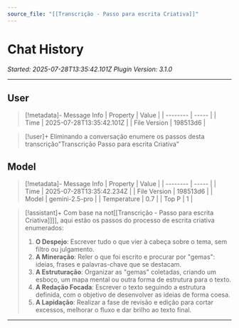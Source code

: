 ```yaml
---
source_file: "[[Transcrição - Passo para escrita Criativa]]"
---
```

# Chat History
*Started: 2025-07-28T13:35:42.101Z*
*Plugin Version: 3.1.0*

---

## User

> [!metadata]- Message Info
> | Property | Value |
> | -------- | ----- |
> | Time | 2025-07-28T13:35:42.101Z |
> | File Version | 198513d6 |

> [!user]+
> Eliminando a conversação enumere os passos desta transcrição&quot;Transcrição Passo para escrita Criativa&quot;


## Model

> [!metadata]- Message Info
> | Property | Value |
> | -------- | ----- |
> | Time | 2025-07-28T13:35:42.234Z |
> | File Version | 198513d6 |
> | Model | gemini-2.5-pro |
> | Temperature | 0.7 |
> | Top P | 1 |

> [!assistant]+
> Com base na not[[Transcrição - Passo para escrita Criativa]]]], aqui estão os passos do processo de escrita criativa enumerados:
> 
> 1.  **O Despejo**: Escrever tudo o que vier à cabeça sobre o tema, sem filtro ou julgamento.
> 2.  **A Mineração**: Reler o que foi escrito e procurar por &quot;gemas&quot;: ideias, frases e palavras-chave que se destacam.
> 3.  **A Estruturação**: Organizar as &quot;gemas&quot; coletadas, criando um esboço, um mapa mental ou outra forma de estrutura para o texto.
> 4.  **A Redação Focada**: Escrever o texto seguindo a estrutura definida, com o objetivo de desenvolver as ideias de forma coesa.
> 5.  **A Lapidação**: Realizar a fase de revisão e edição para cortar excessos, melhorar o fluxo e dar brilho ao texto final.

--- 